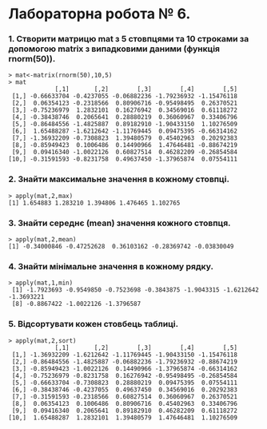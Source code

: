 # Лабораторна робота № 6.

### 1. Створити матрицю mat з 5 стовпцями та 10 строками за допомогою matrix з випадковими даними (функція rnorm(50)).

```{R}
> mat<-matrix(rnorm(50),10,5)
> mat
             [,1]       [,2]        [,3]        [,4]        [,5]
 [1,] -0.66633704 -0.4237055 -0.06882236 -1.79236932 -1.15476118
 [2,]  0.06354123 -0.2318566  0.80906716 -0.95498495  0.26370521
 [3,] -0.75236979  1.2832101  0.16276942  0.34569016  0.61118272
 [4,] -0.38438746  0.2065641  0.28880219  0.36060967  0.33406796
 [5,] -0.86484556 -1.4825887  0.89182910 -1.90433150  1.10276509
 [6,]  1.65488287 -1.6212642 -1.11769445  0.09475395 -0.66314162
 [7,] -1.36932209 -0.7308823  1.39480579  0.45402963  0.20292383
 [8,] -0.85949423  0.1006486  0.14490966  1.47646481 -0.88674219
 [9,]  0.09416340 -1.0022126  0.60827514  0.46282209 -0.26854584
[10,] -0.31591593 -0.8231758  0.49637450 -1.37965874  0.07554111
```

### 2. Знайти максимальне значення в кожному стовпці.

```{R}
> apply(mat,2,max)
[1] 1.654883 1.283210 1.394806 1.476465 1.102765
```

### 3. Знайти середнє (mean) значення кожного стовпця.

```{R}
> apply(mat,2,mean)
[1] -0.34000846 -0.47252628  0.36103162 -0.28369742 -0.03830049
```

### 4. Знайти мінімальне значення в кожному рядку.
```[R}
> apply(mat,1,min)
 [1] -1.7923693 -0.9549850 -0.7523698 -0.3843875 -1.9043315 -1.6212642 -1.3693221
 [8] -0.8867422 -1.0022126 -1.3796587
```

### 5. Відсортувати кожен стовбець таблиці.
```{R}
> apply(mat,2,sort)
             [,1]       [,2]        [,3]        [,4]        [,5]
 [1,] -1.36932209 -1.6212642 -1.11769445 -1.90433150 -1.15476118
 [2,] -0.86484556 -1.4825887 -0.06882236 -1.79236932 -0.88674219
 [3,] -0.85949423 -1.0022126  0.14490966 -1.37965874 -0.66314162
 [4,] -0.75236979 -0.8231758  0.16276942 -0.95498495 -0.26854584
 [5,] -0.66633704 -0.7308823  0.28880219  0.09475395  0.07554111
 [6,] -0.38438746 -0.4237055  0.49637450  0.34569016  0.20292383
 [7,] -0.31591593 -0.2318566  0.60827514  0.36060967  0.26370521
 [8,]  0.06354123  0.1006486  0.80906716  0.45402963  0.33406796
 [9,]  0.09416340  0.2065641  0.89182910  0.46282209  0.61118272
[10,]  1.65488287  1.2832101  1.39480579  1.47646481  1.10276509
```


